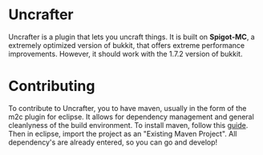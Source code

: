 Uncrafter
========

Uncrafter is a plugin that lets you uncraft things. It is built on **Spigot-MC**, a extremely optimized version of bukkit, that offers extreme performance improvements. However, it should work with the 1.7.2 version of bukkit.

Contributing
============
To contribute to Uncrafter, you to have maven, usually in the form of the m2c plugin for eclipse. It allows for dependency management and general cleanlyness of the build environment. To install maven, follow this [guide](http://stackoverflow.com/a/20965545/3740558). Then in eclipse, import the project as an "Existing Maven Project". All dependency's are already entered, so you can go and develop!
